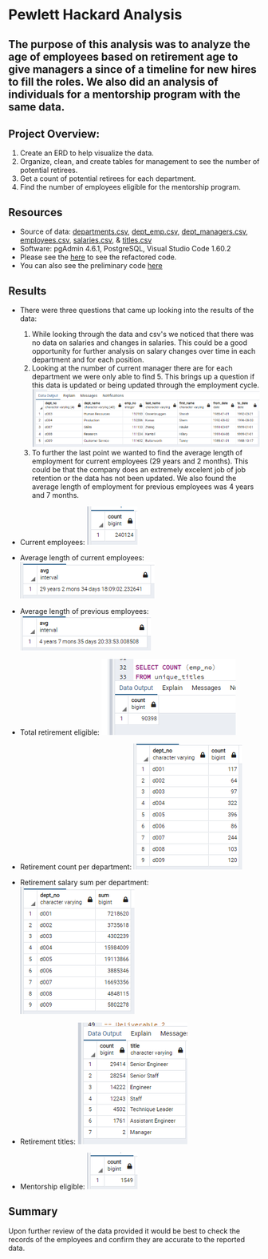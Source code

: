 # Pewlett Hackard Analysis

## The purpose of this analysis was to analyze the age of employees based on retirement age to give managers a since of a timeline for new hires to fill the roles. We also did an analysis of individuals for a mentorship program with the same data. 

## Project Overview:
1. Create an ERD to help visualize the data. 
2. Organize, clean, and create tables for management to see the number of potential retirees.
3. Get a count of potential retirees for each department. 
4. Find the number of employees eligible for the mentorship program.

## Resources
- Source of data: [departments.csv](https://github.com/mthalken/Pewlett_Hackard_Analysis/blob/main/Data/departments.csv), [dept_emp.csv](https://github.com/mthalken/Pewlett_Hackard_Analysis/blob/main/Data/dept_emp.csv), [dept_managers.csv](https://github.com/mthalken/Pewlett_Hackard_Analysis/blob/main/Data/dept_manager.csv), [employees.csv](https://github.com/mthalken/Pewlett_Hackard_Analysis/blob/main/Data/employees.csv), [salaries.csv](https://github.com/mthalken/Pewlett_Hackard_Analysis/blob/main/Data/salaries.csv), & [titles.csv](https://github.com/mthalken/Pewlett_Hackard_Analysis/blob/main/Data/titles.csv)
- Software: pgAdmin 4.6.1, PostgreSQL, Visual Studio Code 1.60.2
- Please see the [here](https://github.com/mthalken/Pewlett_Hackard_Analysis/blob/main/Queries/employee_database_challenge.sql) to see the refactored code.
- You can also see the preliminary code [here](https://github.com/mthalken/Pewlett_Hackard_Analysis/blob/main/Queries/queries.sql)

## Results 
- There were three questions that came up looking into the results of the data:
    1. While looking through the data and csv's we noticed that there was no data on salaries and changes in salaries. This could be a good opportunity for further analysis on salary changes over time in each department and for each position. 
    2. Looking at the number of current manager there are for each department we were only able to find 5. This brings up a question if this data is updated or being updated through the employment cycle. 
    ![png](https://github.com/mthalken/Pewlett_Hackard_Analysis/blob/main/Results/manager_info.png)
    3. To further the last point we wanted to find the average length of employment for current employees (29 years and 2 months). This could be that the company does an extremely excelent job of job retention or the data has not been updated. We also found the average length of employment for previous employees was 4 years and 7 months. 

- Current employees:
![png](https://github.com/mthalken/Pewlett_Hackard_Analysis/blob/main/Results/current_employment_count.png)

- Average length of current employees:
![png](https://github.com/mthalken/Pewlett_Hackard_Analysis/blob/main/Results/avg_employment_length.png)

- Average length of previous employees:
![png](https://github.com/mthalken/Pewlett_Hackard_Analysis/blob/main/Results/avg_employment_length_past.png)

- Total retirement eligible:
![png](https://github.com/mthalken/Pewlett_Hackard_Analysis/blob/main/Results/unique_count.png)

- Retirement count per department:
![png](https://github.com/mthalken/Pewlett_Hackard_Analysis/blob/main/Results/retirement_count_by_department.png)

- Retirement salary sum per department:
![png](https://github.com/mthalken/Pewlett_Hackard_Analysis/blob/main/Results/retirement_sum_salary_by_department.png)

- Retirement titles:
![png](https://github.com/mthalken/Pewlett_Hackard_Analysis/blob/main/Results/retiring_title_count.png)

- Mentorship eligible:
![png](https://github.com/mthalken/Pewlett_Hackard_Analysis/blob/main/Results/mentorship_eligible.png)



## Summary
Upon further review of the data provided it would be best to check the records of the employees and confirm they are accurate to the reported data. 


